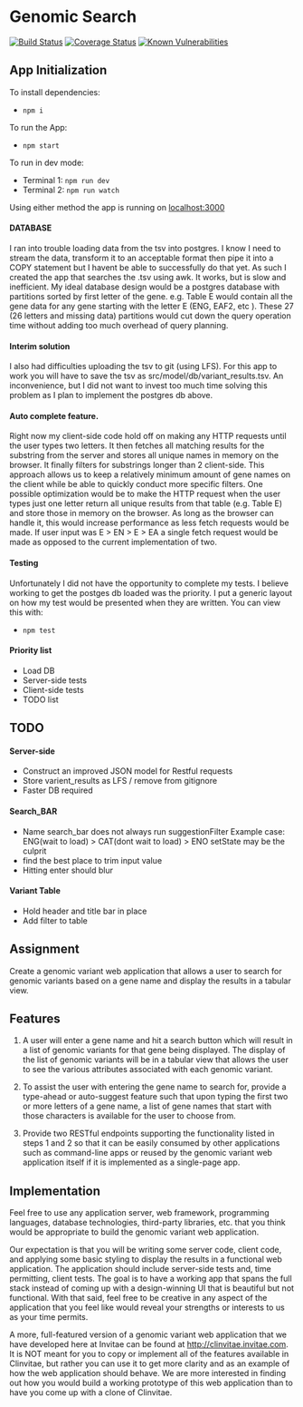 # Genomic Search

[![Build Status](https://travis-ci.com/jhallman5/genomic_search.svg?branch=master)](https://travis-ci.com/jhallman5/genomic_search)
[![Coverage Status](https://coveralls.io/repos/github/jhallman5/genomic_search/badge.svg?branch=master)](https://coveralls.io/github/jhallman5/genomic_search?branch=master)
[![Known Vulnerabilities](https://snyk.io/test/github/jhallman5/genomic_search/badge.svg)](https://snyk.io/test/github/jhallman5/genomic_search)

## App Initialization

To install dependencies:   
* ``` npm i ```   

To run the App:   
* ``` npm start ```  

To run in dev mode:    
* Terminal 1: ``` npm run dev ```   
* Terminal 2: ``` npm run watch ```

Using either method the app is running on [localhost:3000](http://localhost:3000/)

#### DATABASE

I ran into trouble loading data from the tsv into postgres. I know I need to stream the data, transform it to an acceptable format then pipe it into a COPY statement but I havent be able to successfully do that yet. As such I created the app that searches the .tsv using awk. It works, but is slow and inefficient. My ideal database design would be a postgres database with partitions sorted by first letter of the gene. e.g. Table E would contain all the gene data for any gene starting with the letter E (ENG, EAF2, etc ). These 27 (26 letters and missing data) partitions would cut down the query operation time without adding too much overhead of query planning.

#### Interim  solution
I also had difficulties uploading the tsv to git (using LFS). For this app to work you will have to save the tsv as src/model/db/variant_results.tsv. An inconvenience, but I did not want to invest too much time solving this problem as I plan to implement the postgres db above.

#### Auto complete feature.
Right now my client-side code hold off on making any HTTP requests until the user types two letters. It then fetches all matching results for the substring from the server and stores all unique names in memory on the browser. It finally filters for substrings longer than 2 client-side. This approach allows us to keep a relatively minimum amount of gene names on the client while be able to quickly conduct more specific filters. One possible optimization would be to make the HTTP request when the user types just one letter return all unique results from that table (e.g. Table E) and store those in memory on the browser. As long as the browser can handle it, this would increase performance as less fetch requests would be made. If user input was E > EN > E > EA a single fetch request would be made as opposed to the current implementation of two.

#### Testing
Unfortunately I did not have the opportunity to complete my tests. I believe working to get the postges db loaded was the priority. I put a generic  layout on how my test would be presented when they are written. You can view this with:    
* ``` npm test ```

#### Priority list
* Load DB
* Server-side tests
* Client-side tests
* TODO list

## TODO
#### Server-side
* Construct an improved JSON model for Restful requests  
* Store varient_results as LFS / remove from gitignore
* Faster DB required

#### Search_BAR
* Name search_bar does not always run suggestionFilter
  Example case:
    ENG(wait to load) > CAT(dont wait to load) > ENO
    setState may be the culprit
* find the best place to trim input value
* Hitting enter should blur

#### Variant Table
* Hold header and title bar in place
* Add filter to table

Assignment
-----------------
Create a genomic variant web application that allows a user to search for genomic variants based on a gene name and display the results in a tabular view.

Features
-------------  
1) A user will enter a gene name and hit a search button which will result in a list of genomic variants for that gene being displayed.  The display of the list of genomic variants will be in a tabular view that allows the user to see the various attributes associated with each genomic variant.

2) To assist the user with entering the gene name to search for, provide a type-ahead or auto-suggest feature such that upon typing the first two or more letters of a gene name, a list of gene names that start with those characters is available for the user to choose from.

3) Provide two RESTful endpoints supporting the functionality listed in steps 1 and 2 so that it can be easily consumed by other applications such as command-line apps or reused by the genomic variant web application itself if it is implemented as a single-page app.

Implementation
----------------------
Feel free to use any application server, web framework, programming languages, database technologies, third-party libraries, etc. that you think would be appropriate to build the genomic variant web application.

Our expectation is that you will be writing some server code, client code, and applying some basic styling to display the results in a functional web application.  The application should include server-side tests and, time permitting, client tests.  The goal is to have a working app that spans the full stack instead of coming up with a design-winning UI that is beautiful but not functional.  With that said, feel free to be creative in any aspect of the application that you feel like would reveal your strengths or interests to us as your time permits.  

A more, full-featured version of a genomic variant web application that we have developed here at Invitae can be found at http://clinvitae.invitae.com.  It is NOT meant for you to copy or implement all of the features available in Clinvitae, but rather you can use it to get more clarity and as an example of how the web application should behave.  We are more interested in finding out how you would build a working prototype of this web application than to have you come up with a clone of Clinvitae.
